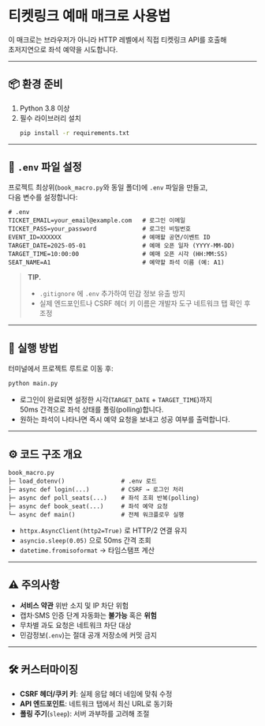 # 티켓링크 예매 매크로 사용법

이 매크로는 브라우저가 아니라 HTTP 레벨에서 직접 티켓링크 API를 호출해  
초저지연으로 좌석 예약을 시도합니다.  

---

## 📦 환경 준비

1. Python 3.8 이상  
2. 필수 라이브러리 설치
   ```bash
   pip install -r requirements.txt
   ```

---

## 🔐 `.env` 파일 설정

프로젝트 최상위(`book_macro.py`와 동일 폴더)에 `.env` 파일을 만들고,  
다음 변수를 설정합니다:

```dotenv
# .env
TICKET_EMAIL=your_email@example.com   # 로그인 이메일
TICKET_PASS=your_password             # 로그인 비밀번호
EVENT_ID=XXXXXX                       # 예매할 공연/이벤트 ID
TARGET_DATE=2025-05-01                # 예매 오픈 일자 (YYYY-MM-DD)
TARGET_TIME=10:00:00                  # 예매 오픈 시각 (HH:MM:SS)
SEAT_NAME=A1                          # 예약할 좌석 이름 (예: A1)
```

> **TIP.**  
> - `.gitignore` 에 `.env` 추가하여 민감 정보 유출 방지  
> - 실제 엔드포인트나 CSRF 헤더 키 이름은 개발자 도구 네트워크 탭 확인 후 조정

---

## 🚀 실행 방법

터미널에서 프로젝트 루트로 이동 후:

```bash
python main.py

```

- 로그인이 완료되면 설정한 시각(`TARGET_DATE` + `TARGET_TIME`)까지  
  50ms 간격으로 좌석 상태를 폴링(polling)합니다.  
- 원하는 좌석이 나타나면 즉시 예약 요청을 보내고 성공 여부를 출력합니다.

---

## ⚙️ 코드 구조 개요

```text
book_macro.py
├─ load_dotenv()                # .env 로드
├─ async def login(...)         # CSRF → 로그인 처리
├─ async def poll_seats(...)    # 좌석 조회 반복(polling)
├─ async def book_seat(...)     # 좌석 예약 요청
└─ async def main()             # 전체 워크플로우 실행
```

- `httpx.AsyncClient(http2=True)` 로 HTTP/2 연결 유지  
- `asyncio.sleep(0.05)` 으로 50ms 간격 조회  
- `datetime.fromisoformat` → 타임스탬프 계산

---

## ⚠️ 주의사항

- **서비스 약관** 위반 소지 및 IP 차단 위험  
- 캡차·SMS 인증 단계 자동화는 **불가능** 혹은 **위험**  
- 무차별 과도 요청은 네트워크 차단 대상  
- 민감정보(`.env`)는 절대 공개 저장소에 커밋 금지  

---

## 🛠️ 커스터마이징

- **CSRF 헤더/쿠키 키**: 실제 응답 헤더 네임에 맞춰 수정  
- **API 엔드포인트**: 네트워크 탭에서 최신 URL로 동기화  
- **폴링 주기**(`sleep`): 서버 과부하를 고려해 조절  
